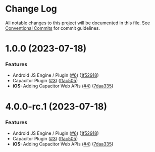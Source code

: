 # Change Log

All notable changes to this project will be documented in this file.
See [Conventional Commits](https://conventionalcommits.org) for commit guidelines.

# 1.0.0 (2023-07-18)


### Features

* Android JS Engine / Plugin ([#6](https://github.com/ionic-team/capacitor-background-runner/issues/6)) ([1f52918](https://github.com/ionic-team/capacitor-background-runner/commit/1f52918784d91558a3e7798d5449887d7fb5cd32))
* Capacitor Plugin ([#3](https://github.com/ionic-team/capacitor-background-runner/issues/3)) ([ffac505](https://github.com/ionic-team/capacitor-background-runner/commit/ffac505560c144d2478ed6de49dc7d0c5130b15c))
* **iOS:** Adding Capacitor Web APIs ([#4](https://github.com/ionic-team/capacitor-background-runner/issues/4)) ([7daa335](https://github.com/ionic-team/capacitor-background-runner/commit/7daa3350335989e8caf20c7258074a6dfa5d2cfe))





# 4.0.0-rc.1 (2023-07-18)


### Features

* Android JS Engine / Plugin ([#6](https://ionic.io/issues/6)) ([1f52918](https://ionic.io/commits/1f52918784d91558a3e7798d5449887d7fb5cd32))
* Capacitor Plugin ([#3](https://ionic.io/issues/3)) ([ffac505](https://ionic.io/commits/ffac505560c144d2478ed6de49dc7d0c5130b15c))
* **iOS:** Adding Capacitor Web APIs ([#4](https://ionic.io/issues/4)) ([7daa335](https://ionic.io/commits/7daa3350335989e8caf20c7258074a6dfa5d2cfe))
